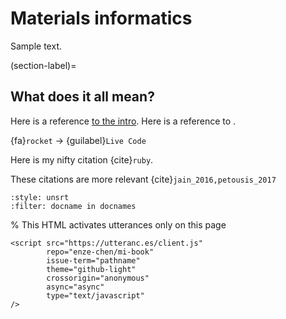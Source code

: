 # Materials informatics

Sample text.

(section-label)=
## What does it all mean?

Here is a reference [to the intro](../intro.md).
Here is a reference to [](section-label).

{fa}`rocket` $\rightarrow$ {guilabel}`Live Code`

Here is my nifty citation {cite}`ruby`.

These citations are more relevant {cite}`jain_2016,petousis_2017`


```{bibliography}
:style: unsrt
:filter: docname in docnames
```

% This HTML activates utterances only on this page
```{raw} html
<script src="https://utteranc.es/client.js"
        repo="enze-chen/mi-book"
        issue-term="pathname"
        theme="github-light"
        crossorigin="anonymous"
        async="async"
        type="text/javascript"
/>
```